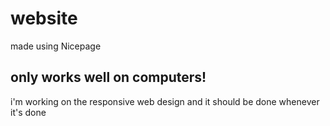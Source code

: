 # website<br>
made using Nicepage
## only works well on computers!
i'm working on the responsive web design and it should be done whenever it's done
